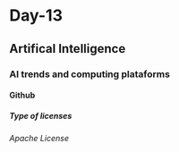 # Day-13
## Artifical Intelligence
### AI trends and computing plataforms
#### Github
##### Type of licenses
###### Apache License
